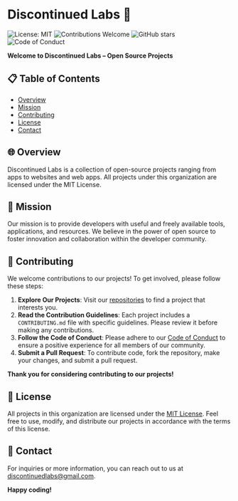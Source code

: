 # Discontinued Labs 🧪

![License: MIT](https://img.shields.io/badge/license-MIT-crimson)
![Contributions Welcome](https://img.shields.io/badge/contributions-welcome-brightgreen)
![GitHub stars](https://img.shields.io/github/stars/discontinuedlabs?style=flat&color=gold)
![Code of Conduct](https://img.shields.io/badge/code%20of%20conduct-expected-blue)

**Welcome to Discontinued Labs – Open Source Projects**

## 📋 Table of Contents

-   [Overview](#overview)
-   [Mission](#mission)
-   [Contributing](#contributing)
-   [License](#license)
-   [Contact](#contact)

<h2 id="overview">🌐 Overview</h2>

Discontinued Labs is a collection of open-source projects ranging from apps to websites and web apps. All projects under this organization are licensed under the MIT License.

<h2 id="mission">🚀 Mission</h2>

Our mission is to provide developers with useful and freely available tools, applications, and resources. We believe in the power of open source to foster innovation and collaboration within the developer community.

<h2 id="contributing">🤝 Contributing</h2>

We welcome contributions to our projects! To get involved, please follow these steps:

1. **Explore Our Projects**: Visit our [repositories](https://github.com/discontinuedlabs) to find a project that interests you.
2. **Read the Contribution Guidelines**: Each project includes a `CONTRIBUTING.md` file with specific guidelines. Please review it before making any contributions.
3. **Follow the Code of Conduct**: Please adhere to our [Code of Conduct](CODE_OF_CONDUCT.md) to ensure a positive experience for all members of our community.
4. **Submit a Pull Request**: To contribute code, fork the repository, make your changes, and submit a pull request.

**Thank you for considering contributing to our projects!**

<h2 id="license">📜 License</h2>

All projects in this organization are licensed under the [MIT License](LICENSE). Feel free to use, modify, and distribute our projects in accordance with the terms of this license.

<h2 id="contact">📧 Contact</h2>

For inquiries or more information, you can reach out to us at [discontinuedlabs@gmail.com](mailto:discontinuedlabs@gmail.com).

**Happy coding!**

